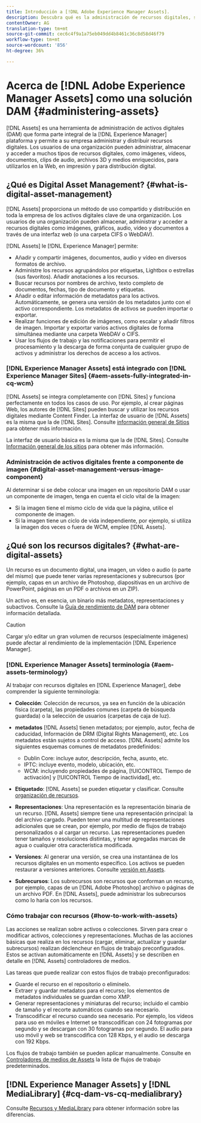 ```yaml
---
title: Introducción a [!DNL Adobe Experience Manager Assets].
description: Descubra qué es la administración de recursos digitales, sus casos de uso y la oferta [!DNL Adobe Experience Manager Asset] .
contentOwner: AG
translation-type: tm+mt
source-git-commit: cec6c4f9a1a75eb049dd4b8461c36c8d58d46f79
workflow-type: tm+mt
source-wordcount: '856'
ht-degree: 36%

---
```



# Acerca de [!DNL Adobe Experience Manager Assets] como una solución DAM {#administering-assets}

[!DNL Assets] es una herramienta de administración de activos digitales (DAM) que forma parte integral de la  [!DNL Experience Manager] plataforma y permite a su empresa administrar y distribuir recursos digitales. Los usuarios de una organización pueden administrar, almacenar y acceder a muchos tipos de recursos digitales, como imágenes, vídeos, documentos, clips de audio, archivos 3D y medios enriquecidos, para utilizarlos en la Web, en impresión y para distribución digital.

## ¿Qué es Digital Asset Management? {#what-is-digital-asset-management}

[!DNL Assets] proporciona un método de uso compartido y distribución en toda la empresa de los activos digitales clave de una organización. Los usuarios de una organización pueden almacenar, administrar y acceder a recursos digitales como imágenes, gráficos, audio, vídeo y documentos a través de una interfaz web (o una carpeta CIFS o WebDAV).

[!DNL Assets] le  [!DNL Experience Manager] permite:

* Añadir y compartir imágenes, documentos, audio y vídeo en diversos formatos de archivo.
* Administre los recursos agrupándolos por etiquetas, Lightbox o estrellas (sus favoritos). Añadir anotaciones a los recursos.
* Buscar recursos por nombres de archivo, texto completo de documentos, fechas, tipo de documento y etiquetas.
* Añadir o editar información de metadatos para los activos. Automáticamente, se genera una versión de los metadatos junto con el activo correspondiente. Los metadatos de activos se pueden importar o exportar.
* Realizar funciones de edición de imágenes, como escalar y añadir filtros de imagen. Importar y exportar varios activos digitales de forma simultánea mediante una carpeta WebDAV o CIFS.
* Usar los flujos de trabajo y las notificaciones para permitir el procesamiento y la descarga de forma conjunta de cualquier grupo de activos y administrar los derechos de acceso a los activos.

### [!DNL Experience Manager Assets] está integrado con  [!DNL Experience Manager Sites] {#aem-assets-fully-integrated-in-cq-wcm}

[!DNL Assets] se integra completamente con  [!DNL Sites] y funciona perfectamente en todos los casos de uso. Por ejemplo, al crear páginas Web, los autores de [!DNL Sites] pueden buscar y utilizar los recursos digitales mediante Content Finder. La interfaz de usuario de [!DNL Assets] es la misma que la de [!DNL Sites]. Consulte [información general de Sitios](/help/sites-authoring/page-authoring.md) para obtener más información.

La interfaz de usuario básica es la misma que la de [!DNL Sites]. Consulte [Información general de los sitios](/help/sites-authoring/page-authoring.md) para obtener más información.

### Administración de activos digitales frente a componente de imagen {#digital-asset-management-versus-image-component}

Al determinar si se debe colocar una imagen en un repositorio DAM o usar un componente de imagen, tenga en cuenta el ciclo vital de la imagen:

* Si la imagen tiene el mismo ciclo de vida que la página, utilice el componente de imagen.
* Si la imagen tiene un ciclo de vida independiente, por ejemplo, si utiliza la imagen dos veces o fuera de WCM, emplee [!DNL Assets].

## ¿Qué son los recursos digitales? {#what-are-digital-assets}

Un recurso es un documento digital, una imagen, un vídeo o audio (o parte del mismo) que puede tener varias representaciones y subrecursos (por ejemplo, capas en un archivo de Photoshop, diapositivas en un archivo de PowerPoint, páginas en un PDF o archivos en un ZIP).

Un activo es, en esencia, un binario más metadatos, representaciones y subactivos. Consulte la [Guía de rendimiento de DAM](/help/sites-deploying/assets-performance-sizing.md) para obtener información detallada.

>[!CAUTION]
>
>Cargar y/o editar un gran volumen de recursos (especialmente imágenes) puede afectar al rendimiento de la implementación [!DNL Experience Manager].

### [!DNL Experience Manager Assets] terminología  {#aem-assets-terminology}

Al trabajar con recursos digitales en [!DNL Experience Manager], debe comprender la siguiente terminología:

* **Colección**: Colección de recursos, ya sea en función de la ubicación física (carpeta), las propiedades comunes (carpeta de búsqueda guardada) o la selección de usuarios (carpetas de caja de luz).

* **metadatos** [!DNL Assets] tienen metadatos; por ejemplo, autor, fecha de caducidad, Información de DRM (Digital Rights Management), etc. Los metadatos están sujetos a control de acceso. [!DNL Assets] admite los siguientes esquemas comunes de metadatos predefinidos:

   * Dublin Core: incluye autor, descripción, fecha, asunto, etc.
   * IPTC: incluye evento, modelo, ubicación, etc.
   * WCM: incluyendo propiedades de página, [!UICONTROL Tiempo de activación] y [!UICONTROL Tiempo de inactividad], etc.

* **Etiquetado**:  [!DNL Assets] se pueden etiquetar y clasificar. Consulte [organización de recursos](/help/assets/organize-assets.md).

* **Representaciones**: Una representación es la representación binaria de un recurso. [!DNL Assets] siempre tiene una representación principal: la del archivo cargado. Pueden tener una multitud de representaciones adicionales que se crean, por ejemplo, por medio de flujos de trabajo personalizados o al cargar un recurso. Las representaciones pueden tener tamaños y resoluciones distintas, y tener agregadas marcas de agua o cualquier otra característica modificada.

* **Versiones**: Al generar una versión, se crea una instantánea de los recursos digitales en un momento específico. Los activos se pueden restaurar a versiones anteriores. Consulte [versión en Assets](manage-assets.md#asset-versioning).

* **Subrecursos**: Los subrecursos son recursos que conforman un recurso, por ejemplo, capas de un  [!DNL Adobe Photoshop] archivo o páginas de un archivo PDF. En [!DNL Assets], puede administrar los subrecursos como lo haría con los recursos.

### Cómo trabajar con recursos {#how-to-work-with-assets}

Las acciones se realizan sobre activos o colecciones. Sirven para crear o modificar activos, colecciones y representaciones. Muchas de las acciones básicas que realiza en los recursos (cargar, eliminar, actualizar y guardar subrecursos) realizan déclencheur en flujos de trabajo preconfigurados. Estos se activan automáticamente en [!DNL Assets] y se describen en detalle en [!DNL Assets] controladores de medios.

Las tareas que puede realizar con estos flujos de trabajo preconfigurados:

* Guarde el recurso en el repositorio o elimínelo.
* Extraer y guardar metadatos para el recurso; los elementos de metadatos individuales se guardan como XMP.
* Generar representaciones y miniaturas del recurso; incluido el cambio de tamaño y el recorte automáticos cuando sea necesario.
* Transcodificar el recurso cuando sea necesario. Por ejemplo, los vídeos para uso en móviles e Internet se transcodifican con 24 fotogramas por segundo y se descargan con 30 fotogramas por segundo. El audio para uso móvil y web se transcodifica con 128 Kbps, y el audio se descarga con 192 Kbps.

Los flujos de trabajo también se pueden aplicar manualmente. Consulte en [Controladores de medios de Assets](/help/assets/media-handlers.md) la lista de flujos de trabajo predeterminados.

## [!DNL Experience Manager Assets] y  [!DNL MediaLibrary] {#cq-dam-vs-cq-medialibrary}

Consulte [Recursos y MediaLibrary](/help/assets/medialibrary.md) para obtener información sobre las diferencias.
